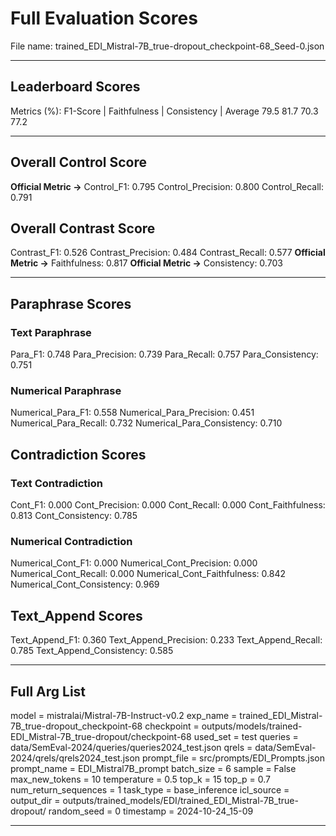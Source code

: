 # Full Evaluation Scores

File name: trained_EDI_Mistral-7B_true-dropout_checkpoint-68_Seed-0.json


---

## Leaderboard Scores

Metrics (%): F1-Score | Faithfulness | Consistency | Average
                79.5        81.7          70.3        77.2

---

## Overall Control Score

**Official Metric ->** Control_F1: 0.795
Control_Precision: 0.800
Control_Recall: 0.791

## Overall Contrast Score

Contrast_F1: 0.526
Contrast_Precision: 0.484
Contrast_Recall: 0.577
**Official Metric ->** Faithfulness: 0.817
**Official Metric ->** Consistency: 0.703

---


## Paraphrase Scores


### Text Paraphrase

Para_F1: 0.748
Para_Precision: 0.739
Para_Recall: 0.757
Para_Consistency: 0.751


### Numerical Paraphrase

Numerical_Para_F1: 0.558
Numerical_Para_Precision: 0.451
Numerical_Para_Recall: 0.732
Numerical_Para_Consistency: 0.710


## Contradiction Scores


### Text Contradiction

Cont_F1: 0.000
Cont_Precision: 0.000
Cont_Recall: 0.000
Cont_Faithfulness: 0.813
Cont_Consistency: 0.785


### Numerical Contradiction

Numerical_Cont_F1: 0.000
Numerical_Cont_Precision: 0.000
Numerical_Cont_Recall: 0.000
Numerical_Cont_Faithfulness: 0.842
Numerical_Cont_Consistency: 0.969


## Text_Append Scores

Text_Append_F1: 0.360
Text_Append_Precision: 0.233
Text_Append_Recall: 0.785
Text_Append_Consistency: 0.585

---

## Full Arg List

model = mistralai/Mistral-7B-Instruct-v0.2
exp_name = trained_EDI_Mistral-7B_true-dropout_checkpoint-68
checkpoint = outputs/models/trained-EDI_Mistral-7B_true-dropout/checkpoint-68
used_set = test
queries = data/SemEval-2024/queries/queries2024_test.json
qrels = data/SemEval-2024/qrels/qrels2024_test.json
prompt_file = src/prompts/EDI_Prompts.json
prompt_name = EDI_Mistral7B_prompt
batch_size = 6
sample = False
max_new_tokens = 10
temperature = 0.5
top_k = 15
top_p = 0.7
num_return_sequences = 1
task_type = base_inference
icl_source = 
output_dir = outputs/trained_models/EDI/trained_EDI_Mistral-7B_true-dropout/
random_seed = 0
timestamp = 2024-10-24_15-09

---

